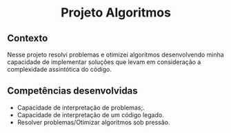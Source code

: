 # <p align="center">Projeto Algoritmos</p>

## Contexto

Nesse projeto resolvi problemas e otimizei algoritmos desenvolvendo minha capacidade de implementar soluções que levam em consideração a complexidade assintótica do código.

## Competências desenvolvidas

- Capacidade de interpretação de problemas;.
- Capacidade de interpretação de um código legado.
- Resolver problemas/Otimizar algoritmos sob pressão.